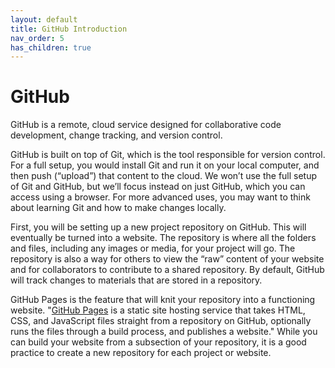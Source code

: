 ```yaml
---
layout: default
title: GitHub Introduction
nav_order: 5
has_children: true
---
```


# GitHub

GitHub is a remote, cloud service designed for collaborative code development, change tracking, and version control.

GitHub is built on top of Git, which is the tool responsible for version control. For a full setup, you would install Git and run it on your local computer, and then push (“upload”) that content to the cloud. We won’t use the full setup of Git and GitHub, but we’ll focus instead on just GitHub, which you can access using a browser. For more advanced uses, you may want to think about learning Git and how to make changes locally. 

First, you will be setting up a new project repository on GitHub. This will eventually be turned into a website. The repository is where all the folders and files, including any images or media, for your project will go. The repository is also a way for others to view the “raw” content of your website and for collaborators to contribute to a shared repository. By default, GitHub will track changes to materials that are stored in a repository. 

GitHub Pages is the feature that will knit your repository into a functioning website. "[GitHub Pages](https://docs.github.com/en/pages/getting-started-with-github-pages/about-github-pages) is a static site hosting service that takes HTML, CSS, and JavaScript files straight from a repository on GitHub, optionally runs the files through a build process, and publishes a website." While you can build your website from a subsection of your repository, it is a good practice to create a new repository for each project or website.
